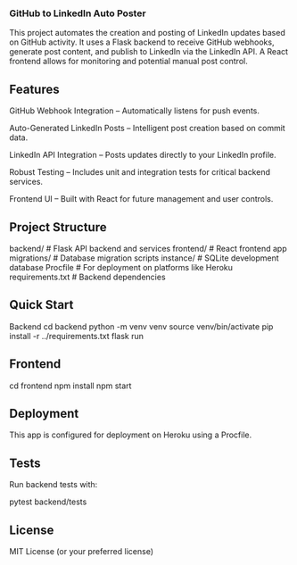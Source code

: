 ### GitHub to LinkedIn Auto Poster

This project automates the creation and posting of LinkedIn updates based on GitHub activity. It uses a Flask backend to receive GitHub webhooks, generate post content, and publish to LinkedIn via the LinkedIn API. A React frontend allows for monitoring and potential manual post control.

## Features

GitHub Webhook Integration – Automatically listens for push events.

Auto-Generated LinkedIn Posts – Intelligent post creation based on commit data.

LinkedIn API Integration – Posts updates directly to your LinkedIn profile.

Robust Testing – Includes unit and integration tests for critical backend services.

Frontend UI – Built with React for future management and user controls.


## Project Structure

backend/ # Flask API backend and services
frontend/ # React frontend app
migrations/ # Database migration scripts
instance/ # SQLite development database
Procfile # For deployment on platforms like Heroku
requirements.txt # Backend dependencies

## Quick Start

Backend
cd backend
python -m venv venv
source venv/bin/activate
pip install -r ../requirements.txt
flask run

## Frontend

cd frontend
npm install
npm start

## Deployment

This app is configured for deployment on Heroku using a Procfile.

## Tests

Run backend tests with:

pytest backend/tests

## License

MIT License (or your preferred license)
